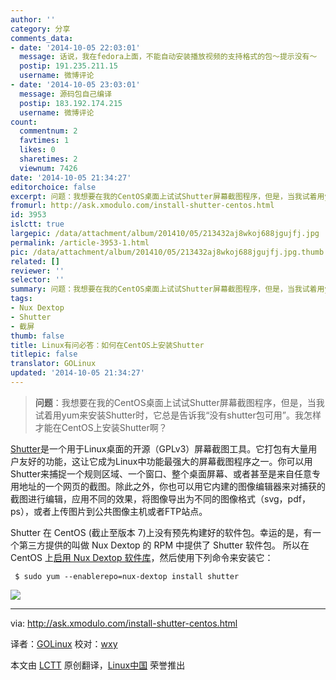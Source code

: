 ```yaml
---
author: ''
category: 分享
comments_data:
- date: '2014-10-05 22:03:01'
  message: 话说，我在fedora上面，不能自动安装播放视频的支持格式的包～提示没有～
  postip: 191.235.211.15
  username: 微博评论
- date: '2014-10-05 23:03:01'
  message: 源码包自己编译
  postip: 183.192.174.215
  username: 微博评论
count:
  commentnum: 2
  favtimes: 1
  likes: 0
  sharetimes: 2
  viewnum: 7426
date: '2014-10-05 21:34:27'
editorchoice: false
excerpt: 问题：我想要在我的CentOS桌面上试试Shutter屏幕截图程序，但是，当我试着用yum来安装Shutter时，它总是告诉我没有shutter包可用。我怎样才能在CentOS上安装Shutter啊？  Shutter是一个用于Linux桌面的开源（GPLv3）屏幕截图工具。它打包有大量用户友好的功能，这让它成为Linux中功能最强大的屏幕截图程序之一。你可以用Shutter来捕捉一个规则区域、一个窗口、整个桌面屏幕、或者甚至是来自任意专用地址的一个网页的截图。除此之外，你也可以用它内建的图像编辑器来对捕获的截图进行编辑，应用不同的效果，将图像导出为不同的图像格式（sv
fromurl: http://ask.xmodulo.com/install-shutter-centos.html
id: 3953
islctt: true
largepic: /data/attachment/album/201410/05/213432aj8wkoj688jgujfj.jpg
permalink: /article-3953-1.html
pic: /data/attachment/album/201410/05/213432aj8wkoj688jgujfj.jpg.thumb.jpg
related: []
reviewer: ''
selector: ''
summary: 问题：我想要在我的CentOS桌面上试试Shutter屏幕截图程序，但是，当我试着用yum来安装Shutter时，它总是告诉我没有shutter包可用。我怎样才能在CentOS上安装Shutter啊？  Shutter是一个用于Linux桌面的开源（GPLv3）屏幕截图工具。它打包有大量用户友好的功能，这让它成为Linux中功能最强大的屏幕截图程序之一。你可以用Shutter来捕捉一个规则区域、一个窗口、整个桌面屏幕、或者甚至是来自任意专用地址的一个网页的截图。除此之外，你也可以用它内建的图像编辑器来对捕获的截图进行编辑，应用不同的效果，将图像导出为不同的图像格式（sv
tags:
- Nux Dextop
- Shutter
- 截屏
thumb: false
title: Linux有问必答：如何在CentOS上安装Shutter
titlepic: false
translator: GOLinux
updated: '2014-10-05 21:34:27'
---
```



> 
> **问题**：我想要在我的CentOS桌面上试试Shutter屏幕截图程序，但是，当我试着用yum来安装Shutter时，它总是告诉我“没有shutter包可用”。我怎样才能在CentOS上安装Shutter啊？
> 
> 
> 


[Shutter](http://shutter-project.org/)是一个用于Linux桌面的开源（GPLv3）屏幕截图工具。它打包有大量用户友好的功能，这让它成为Linux中功能最强大的屏幕截图程序之一。你可以用Shutter来捕捉一个规则区域、一个窗口、整个桌面屏幕、或者甚至是来自任意专用地址的一个网页的截图。除此之外，你也可以用它内建的图像编辑器来对捕获的截图进行编辑，应用不同的效果，将图像导出为不同的图像格式（svg，pdf，ps），或者上传图片到公共图像主机或者FTP站点。


Shutter 在 CentOS (截止至版本 7)上没有预先构建好的软件包。幸运的是，有一个第三方提供的叫做 Nux Dextop 的 RPM 中提供了 Shutter 软件包。 所以在 CentOS 上[启用 Nux Dextop 软件库](http://linux.cn/article-3889-1.html)，然后使用下列命令来安装它：



```
 $ sudo yum --enablerepo=nux-dextop install shutter 

```

![](/data/attachment/album/201410/05/213432aj8wkoj688jgujfj.jpg)




---


via: <http://ask.xmodulo.com/install-shutter-centos.html>


译者：[GOLinux](https://github.com/GOLinux) 校对：[wxy](https://github.com/wxy)


本文由 [LCTT](https://github.com/LCTT/TranslateProject) 原创翻译，[Linux中国](http://linux.cn/) 荣誉推出